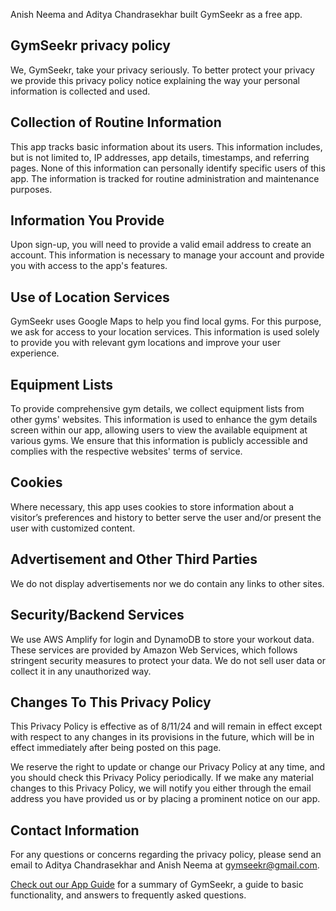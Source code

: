 Anish Neema and Aditya Chandrasekhar built GymSeekr as a free app. 

## GymSeekr privacy policy

We, GymSeekr, take your privacy seriously. To better protect your privacy we provide this privacy policy notice explaining the way your personal information is collected and used.

## Collection of Routine Information

This app tracks basic information about its users. This information includes, but is not limited to, IP addresses, app details, timestamps, and referring pages. None of this information can personally identify specific users of this app. The information is tracked for routine administration and maintenance purposes.

## Information You Provide

Upon sign-up, you will need to provide a valid email address to create an account. This information is necessary to manage your account and provide you with access to the app's features.

## Use of Location Services

GymSeekr uses Google Maps to help you find local gyms. For this purpose, we ask for access to your location services. This information is used solely to provide you with relevant gym locations and improve your user experience.

## Equipment Lists

To provide comprehensive gym details, we collect equipment lists from other gyms' websites. This information is used to enhance the gym details screen within our app, allowing users to view the available equipment at various gyms. We ensure that this information is publicly accessible and complies with the respective websites' terms of service.

## Cookies

Where necessary, this app uses cookies to store information about a visitor’s preferences and history to better serve the user and/or present the user with customized content.

## Advertisement and Other Third Parties

We do not display advertisements nor we do contain any links to other sites. 

## Security/Backend Services

We use AWS Amplify for login and DynamoDB to store your workout data. These services are provided by Amazon Web Services, which follows stringent security measures to protect your data. We do not sell user data or collect it in any unauthorized way.

## Changes To This Privacy Policy

This Privacy Policy is effective as of 8/11/24 and will remain in effect except with respect to any changes in its provisions in the future, which will be in effect immediately after being posted on this page.

We reserve the right to update or change our Privacy Policy at any time, and you should check this Privacy Policy periodically. If we make any material changes to this Privacy Policy, we will notify you either through the email address you have provided us or by placing a prominent notice on our app.

## Contact Information

For any questions or concerns regarding the privacy policy, please send an email to Aditya Chandrasekhar and Anish Neema at gymseekr@gmail.com.

[Check out our App Guide](app-guide.md) for a summary of GymSeekr, a guide to basic functionality, and answers to frequently asked questions.
